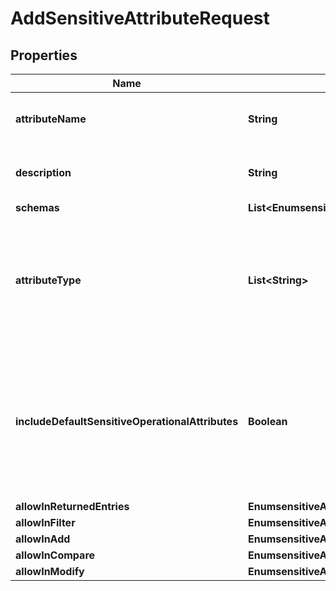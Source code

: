 

# AddSensitiveAttributeRequest


## Properties

| Name | Type | Description | Notes |
|------------ | ------------- | ------------- | -------------|
|**attributeName** | **String** | Name of the new Sensitive Attribute |  |
|**description** | **String** | A description for this Sensitive Attribute |  [optional] |
|**schemas** | **List&lt;EnumsensitiveAttributeSchemaUrn&gt;** |  |  [optional] |
|**attributeType** | **List&lt;String&gt;** | The name(s) or OID(s) of the attribute types for attributes whose values may be considered sensitive. |  |
|**includeDefaultSensitiveOperationalAttributes** | **Boolean** | Indicates whether to automatically include any server-generated operational attributes that may contain sensitive data. |  [optional] |
|**allowInReturnedEntries** | **EnumsensitiveAttributeAllowInReturnedEntriesProp** |  |  [optional] |
|**allowInFilter** | **EnumsensitiveAttributeAllowInFilterProp** |  |  [optional] |
|**allowInAdd** | **EnumsensitiveAttributeAllowInAddProp** |  |  [optional] |
|**allowInCompare** | **EnumsensitiveAttributeAllowInCompareProp** |  |  [optional] |
|**allowInModify** | **EnumsensitiveAttributeAllowInModifyProp** |  |  [optional] |



